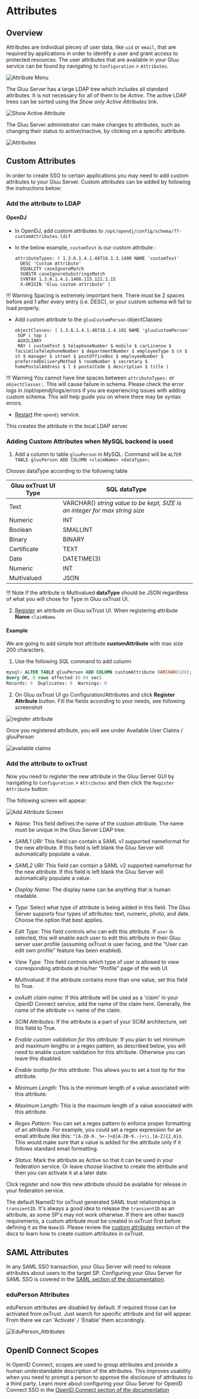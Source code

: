 # Attributes

## Overview
Attributes are individual pieces of user data, like `uid` or `email`, that are required by applications in order to identify a user and grant access to protected resources. The user attributes that are available in your Gluu service can be found by navigating to `Configuration` > `Attributes`. 

![Attribute Menu](../img/admin-guide/attribute/admin_attribute_menu.png)

The Gluu Server has a large LDAP tree which includes all standard attributes. It is not necessary for all of them to be *Active*. The
active LDAP trees can be sorted using the *Show only Active Attributes* link.

![Show Active Attribute](../img/admin-guide/attribute/admin_attribute_show.png)

The Gluu Server administrator can make changes to attributes, such as changing their status to active/inactive, by clicking on a specific attribute.

![Attributes](../img/admin-guide/attribute/admin_attribute_attribute.png)


## Custom Attributes
In order to create SSO to certain applications you may need to add custom attributes to your Gluu Server. Custom attributes can be added by following the instructions below: 

### Add the attribute to LDAP

#### OpenDJ

 - In OpenDJ, add custom attributes to `/opt/opendj/config/schema/77-customAttributes.ldif`
 - In the below example, `customTest` is our custom attribute :
 
    ```
    attributeTypes: ( 1.3.6.1.4.1.48710.1.3.1400 NAME 'customTest'
      DESC 'Custom Attribute' 
      EQUALITY caseIgnoreMatch 
      SUBSTR caseIgnoreSubstringsMatch 
      SYNTAX 1.3.6.1.4.1.1466.115.121.1.15 
      X-ORIGIN 'Gluu custom attribute' )
    ```

!!! Warning
    Spacing is extremely important here. There must be 2 spaces before and 1 after every entry (i.e. DESC), or your custom schema will fail to load properly.

  - Add custom attribute to the `gluuCustomPerson` objectClasses:
  
    ```
    objectClasses: ( 1.3.6.1.4.1.48710.1.4.101 NAME 'gluuCustomPerson'
     SUP ( top )
     AUXILIARY
     MAY ( customTest $ telephoneNumber $ mobile $ carLicense $ facsimileTelephoneNumber $ departmentNumber $ employeeType $ cn $ st $ manager $ street $ postOfficeBox $ employeeNumber $ preferredDeliveryMethod $ roomNumber $ secretary $ homePostalAddress $ l $ postalCode $ description $ title )
    ```

!!! Warning
    You cannot have line spaces between `attributeTypes:` or `objectClasses:`. This will cause failure in schema. Please check the error logs in /opt/opendj/logs/errors if you are experiencing issues with adding custom schema. This will help guide you on where there may be syntax errors.
    
 - [Restart](../operation/services.md#restart) the `opendj` service.
 
This creates the attribute in the local LDAP server. 

### Adding Custom Attributes when MySQL backend is used
1. Add a column to table `gluuPerson` in MySQL. Command will be
  `ALTER TABLE gluuPerson ADD COLUMN <claimName> <dataType>;`

  Choose dataType according to the following table

  | Gluu oxTrust UI Type | SQL dataType                                                                      |
  | -------------------- | --------------------------------------------------------------------------------- |
  | Text                 | VARCHAR(<SIZE>) *string value to be kept, SIZE is an integer for max string size* |
  | Numeric              | INT                                                                               |
  | Boolean              | SMALLINT                                                                          |
  | Binary               | BINARY                                                                            |
  | Certificate          | TEXT                                                                              |
  | Date                 | DATETIME(3)                                                                       |
  | Numeric              | INT                                                                               |
  | Multivalued          | JSON                                                                              |

  !!! Note
      if the attribute is Multivalued **dataType** should be JSON regardless of what you will chose for Type in Gluu oxTrust UI.

2. [Register](#add-the-attribute-to-oxtrust) an attribute on Gluu oxTrust UI. When registering attribute **Name** `claimName`.


#### Example

We are going to add simple text attribute **customAttribute** with max size 200 characters.

  1. Use the following SQL command to add column

  ```sql
  mysql> ALTER TABLE gluuPerson ADD COLUMN customAttribute VARCHAR(100);
  Query OK, 0 rows affected (0.04 sec)
  Records: 0  Duplicates: 0  Warnings: 0
  ```

  2. On Gluu oxTrust UI go Configuration/Attributes and click **Register Attribute** button. Fill the fields according to your needs, 
  see following screenshot
  
  ![register attribute](../img/admin-guide/attribute/add_custom_attribute.png)

  Once you registered attribute, you will see under Available User Claims / gluuPerson

  ![available claims](../img/admin-guide/attribute/available_claims.png)

### Add the attribute to oxTrust
Now you need to register the new attribute in the Gluu Server GUI by navigating to `Configuration` > `Attributes`  and then click the `Register Attribute` button. 

The following screen will appear:

![Add Attribute Screen](../img/admin-guide/attribute/admin_attribute_add.png)

* _Name:_ This field defines the name of the custom attribute. The name must be unique in the Gluu Server LDAP tree.

* _SAML1 URI:_ This field can contain a SAML v1 supported nameformat for the new attribute. If this field is left blank the Gluu Server will automatically populate a value. 

* _SAML2 URI:_ This field can contain a SAML v2 supported nameformat for the new attribute. If this field is left blank the Gluu Server will automatically populate a value. 

* _Display Name:_ The display name can be anything that is human readable.

* _Type:_ Select what type of attribute is being added in this field. The Gluu Server supports four types of attributes: text, numeric, photo, and date. Choose the option that best applies. 

* _Edit Type:_ This field controls who can edit this attribute. If `user` is selected, this will enable each user to edit this attribute in their Gluu server user profile (assuming oxTrust is user facing, and the "User can edit own profile" feature has been enabled).

* _View Type:_ This field controls which type of user is allowed to view
  corresponding attribute at his/her "Profile" page of the web UI.

* _Multivalued:_ If the attribute contains more than one value, set this field to True. 

* _oxAuth claim name:_ If this attribute will be used as a 'claim' in your OpenID Connect service, add the name of the claim here. Generally, the name of the attribute == name of the claim.

* _SCIM Attributes:_ If the attribute is a part of your SCIM architecture, set this field to True.

* _Enable custom validation for this attribute:_ If you plan to set minimum and maximum lengths or a regex pattern, as described below, you will need to enable custom validation for this attribute. Otherwise you can leave this disabled. 

* _Enable tooltip for this attribute:_ This allows you to set a tool tip for the attribute. 

* _Minimum Length:_ This is the minimum length of a value associated with this attribute. 

* _Maximum Length:_ This is the maximum length of a value associated with this attribute. 

* _Regex Pattern:_ You can set a regex pattern to enforce proper formatting of an attribute. For example, you could set a regex expression for an email attribute like this: `^[A-Z0-9._%+-]+@[A-Z0-9.-]+\\.[A-Z]{2,6}$`. This would make sure that a value is added for the attribute only if it follows standard email formatting.

* _Status:_ Mark the attribute as Active so that it can be used in your federation service. Or leave choose Inactive to create the attribute and then you can activate it at a later date. 

Click register and now this new attribute should be available for release in your federation service. 

The default NameID for oxTrust generated SAML trust relationships is `transientID`. It's always a good idea to release the `transientID` as an attribute, as some SP's may not work otherwise. If there are other `NameID` requirements, a custom attribute must be created in oxTrust first before defining it as the `NameID`. Please review the [custom attributes](./attribute.md#custom-attributes) section of the docs to learn how to create custom attributes in oxTrust.

## SAML Attributes

In any SAML SSO transaction, your Gluu Server will need to release attributes about users to the target SP. Configuring your Gluu Server for SAML SSO is covered in the [SAML section of the documentation](./saml.md). 

### eduPerson Attributes

eduPerson attributes are disabled by default. If required those can be activated from oxTrust. Just search for specific attribute and list will appear. From there we can 'Activate' / 'Enable' them accordingly. 

![EduPerson_Attributes](../img/admin-guide/attribute/admin_eduPerson_attribute.PNG)


## OpenID Connect Scopes

In OpenID Connect, scopes are used to group attributes and provide a human 
understandable description of the attributes. This improves usability when you need 
to prompt a person to approve the disclosure of attributes to a third party. Learn more about configuring your Gluu Server for OpenID Connect SSO in the [OpenID Connect section of the documentation](./openid-connect.md#scopes)

